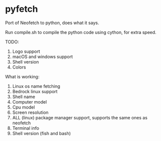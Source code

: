 # pyfetch
Port of Neofetch to python, does what it says.

Run compile.sh to compile the python code using cython, for extra speed.

TODO:
1. Logo support
2. macOS and windows support
3. Shell version
4. Colors

What is working:
1. Linux os name fetching
2. Bedrock linux support
3. Shell name
4. Computer model
5. Cpu model
6. Screen resolution
7. ALL (linux) package manager support, supports the same ones as neofetch
8. Terminal info
9. Shell version (fish and bash)